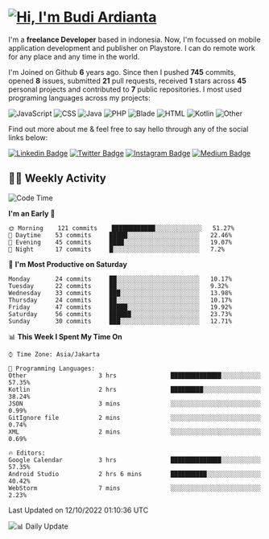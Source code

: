 # [![Hi, I'm Budi Ardianta](https://readme-typing-svg.herokuapp.com?size=24&vCenter=true&lines=%F0%9F%91%8B+Hi%2C+I'm+Budi+Ardianta+;%F0%9F%92%BB+Android+And+Web+Developer+)](https://git.io/typing-svg)

I'm a **freelance Developer** based in indonesia. Now, I'm focussed on mobile application development and publisher on Playstore. I can do remote work for any place and any time in the world.

I'm Joined on Github **6** years ago. Since then I pushed **745** commits, opened **8** issues, submitted **21** pull requests, received **1** stars across **45** personal projects and contributed to **7** public repositories.
I most used programing languages across my projects:

![JavaScript](https://img.shields.io/badge/-JavaScript-%23f1e05a?style=flat&logo=JavaScript&logoColor=white)
![CSS](https://img.shields.io/badge/-CSS-%23563d7c?style=flat&logo=CSS&logoColor=white)
![Java](https://img.shields.io/badge/-Java-%23b07219?style=flat&logo=Java&logoColor=white)
![PHP](https://img.shields.io/badge/-PHP-%234F5D95?style=flat&logo=PHP&logoColor=white)
![Blade](https://img.shields.io/badge/-Blade-%23f7523f?style=flat&logo=Blade&logoColor=white)
![HTML](https://img.shields.io/badge/-HTML-%23e34c26?style=flat&logo=HTML&logoColor=white)
![Kotlin](https://img.shields.io/badge/-Kotlin-%23A97BFF?style=flat&logo=Kotlin&logoColor=white)
![Other](https://img.shields.io/badge/-Other-%23ededed?style=flat&logo=Other&logoColor=white)

Find out more about me & feel free to say hello through any of the social links below:

[![Linkedin Badge](https://img.shields.io/badge/-budiardianata-blue?style=flat&logo=Linkedin&logoColor=white&link=https://www.linkedin.com/in/budiardianata/)](https://www.linkedin.com/in/budiardianata/)
[![Twitter Badge](https://img.shields.io/badge/-budiardianata-%231DA1F2.svg?style=flat&logo=twitter&logoColor=white&link=https://www.twitter.com/budiardianata)](https://www.linkedin.com/in/budiardianata/)
[![Instagram Badge](https://img.shields.io/badge/-budiardianata-purple?style=flat&logo=instagram&logoColor=white&link=https://instagram.com/budiardianata/)](https://instagram.com/budiardianata)
[![Medium Badge](https://img.shields.io/badge/-@budiardianata-%2312100E.svg?style=flat&logo=Medium&logoColor=white&link=https://medium.com/@budiardianata/)](https://medium.com/@budiardianata)

## 👨‍💻 Weekly Activity
<!--START_SECTION:waka-->
![Code Time](http://img.shields.io/badge/Code%20Time-1%2C173%20hrs%2021%20mins-blue)

**I'm an Early 🐤** 

```text
🌞 Morning    121 commits    ████████████░░░░░░░░░░░░░   51.27% 
🌆 Daytime    53 commits     █████░░░░░░░░░░░░░░░░░░░░   22.46% 
🌃 Evening    45 commits     ████░░░░░░░░░░░░░░░░░░░░░   19.07% 
🌙 Night      17 commits     █░░░░░░░░░░░░░░░░░░░░░░░░   7.2%

```
📅 **I'm Most Productive on Saturday** 

```text
Monday       24 commits     ██░░░░░░░░░░░░░░░░░░░░░░░   10.17% 
Tuesday      22 commits     ██░░░░░░░░░░░░░░░░░░░░░░░   9.32% 
Wednesday    33 commits     ███░░░░░░░░░░░░░░░░░░░░░░   13.98% 
Thursday     24 commits     ██░░░░░░░░░░░░░░░░░░░░░░░   10.17% 
Friday       47 commits     █████░░░░░░░░░░░░░░░░░░░░   19.92% 
Saturday     56 commits     ██████░░░░░░░░░░░░░░░░░░░   23.73% 
Sunday       30 commits     ███░░░░░░░░░░░░░░░░░░░░░░   12.71%

```


📊 **This Week I Spent My Time On** 

```text
⌚︎ Time Zone: Asia/Jakarta

💬 Programming Languages: 
Other                    3 hrs               ██████████████░░░░░░░░░░░   57.35% 
Kotlin                   2 hrs               █████████░░░░░░░░░░░░░░░░   38.24% 
JSON                     3 mins              ░░░░░░░░░░░░░░░░░░░░░░░░░   0.99% 
GitIgnore file           2 mins              ░░░░░░░░░░░░░░░░░░░░░░░░░   0.74% 
XML                      2 mins              ░░░░░░░░░░░░░░░░░░░░░░░░░   0.69%

🔥 Editors: 
Google Calendar          3 hrs               ██████████████░░░░░░░░░░░   57.35% 
Android Studio           2 hrs 6 mins        ██████████░░░░░░░░░░░░░░░   40.42% 
WebStorm                 7 mins              ░░░░░░░░░░░░░░░░░░░░░░░░░   2.23%

```


 Last Updated on 12/10/2022 01:10:36 UTC
<!--END_SECTION:waka-->

![📊 Daily Update](https://github.com/budiardianata/budiardianata/actions/workflows/update-activity.yml/badge.svg)
